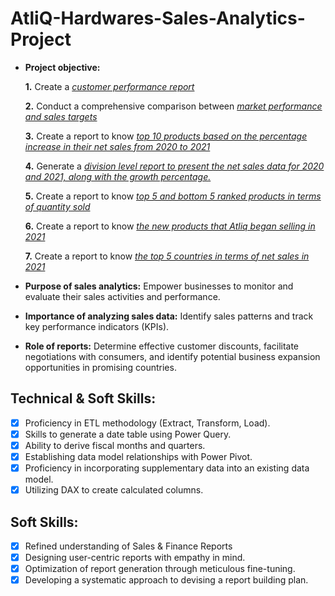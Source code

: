 # AtliQ-Hardwares-Sales-Analytics-Project

- **Project objective:** 

    **1.** Create a _[customer performance report](https://github.com/ShashwatBhardwaj10/AtliQ-Hardwares-Sales-Analytics-Project/blob/main/Customer%20Performance%20Report%20.pdf)_ 

    **2.** Conduct a comprehensive comparison between _[market performance and sales targets](https://github.com/ShashwatBhardwaj10/AtliQ-Hardwares-Sales-Analytics-Project/blob/main/Market%20Performance%20vs%20Target.pdf)_

    **3.** Create a report to know _[top 10 products based on the percentage increase in their net sales from 2020 to 2021](https://github.com/ShashwatBhardwaj10/AtliQ-Hardwares-Sales-Analytics-Project/blob/main/Top%2010%20products%20based%20on%20the%20percentage%20increase%20in%20their%20net%20sales%20from%202020%20to%202021.pdf)_

    **4.** Generate a _[division level report to present the net sales data for 2020 and 2021, along with the growth percentage.](https://github.com/ShashwatBhardwaj10/AtliQ-Hardwares-Sales-Analytics-Project/blob/main/Division%20Level%20Report.pdf)_

    **5.** Create a report to know _[top 5 and bottom 5 ranked products in terms of quantity sold](https://github.com/ShashwatBhardwaj10/AtliQ-Hardwares-Sales-Analytics-Project/blob/main/Top%205%20and%20bottom%205%20products%20in%20terms%20of%20quantity%20sold.pdf)_

    **6.** Create a report to know _[the new products that Atliq began selling in 2021](https://github.com/ShashwatBhardwaj10/AtliQ-Hardwares-Sales-Analytics-Project/blob/main/New%20products%20that%20Atliq%20began%20selling%20in%202021.pdf)_

    **7.** Create a report to know _[the top 5 countries in terms of net sales in 2021](https://github.com/ShashwatBhardwaj10/AtliQ-Hardwares-Sales-Analytics-Project/blob/main/Top%205%20countries%20in%20terms%20of%20net%20sales%20in%202021.pdf)_


- **Purpose of sales analytics:** Empower businesses to monitor and evaluate their sales activities and performance.

- **Importance of analyzing sales data:** Identify sales patterns and track key performance indicators (KPIs).

- **Role of reports:** Determine effective customer discounts, facilitate negotiations with consumers, and identify potential business expansion opportunities in promising countries.


## Technical & Soft Skills:
- [x]	Proficiency in ETL methodology (Extract, Transform, Load).
- [x]	Skills to generate a date table using Power Query.
- [x]	Ability to derive fiscal months and quarters.
- [x]	Establishing data model relationships with Power Pivot.
- [x]	Proficiency in incorporating supplementary data into an existing data model.
- [x]	Utilizing DAX to create calculated columns.

## Soft Skills:
- [x]	Refined understanding of Sales & Finance Reports
- [x]	Designing user-centric reports with empathy in mind.
- [x]	Optimization of report generation through meticulous fine-tuning.
- [x]	Developing a systematic approach to devising a report building plan.

